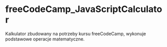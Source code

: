 # freeCodeCamp_JavaScriptCalculator
Kalkulator zbudowany na potrzeby kursu freeCodeCamp, wykonuje podstawowe operacje matematyczne.
